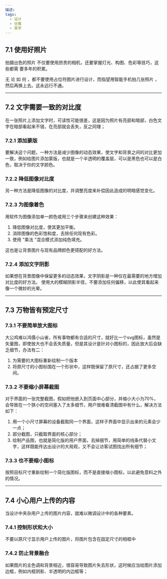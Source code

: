 ```yaml
---
描述: 
tags:
  - 设计
  - 优雅
  - 美学
---
```

## 7.1 使用好照片

拍摄出色的照片 不仅要使用昂贵的相机，还要掌握灯光、构图、色彩等技巧，这些都需 要多年的积累。

无 论 如 何 ，都不要使用占位符图片进行设计，而指望用智能手机拍几张照片 ，然后再换上去。这永远行不通。

---
## 7.2 文字需要一致的对比度

在一张照片上添加文字时，可读性可能很差，这是因为照片有亮部和暗部，白色文字在暗部看起来不错，在亮部就会丢失，反之同理；
### 7.2.1 添加蒙版

要解决这个问题，一种方法是减少图像的动态效果，使文字和背景之间的对比更加一致，例如给图片添加蒙版，也就是一个半透明的覆盖层，可以是黑色也可以是白色，取决于你的文字颜色。

### 7.2.2 降低图像对比度

另一种方法是降低图像的对比度，并调整亮度来补偿因此造成的明暗感觉变化。

### 7.2.3 为图像着色

用软件为图像添加单一颜色或用三个步骤来创建这种效果：
1. 降低图像对比度，使其更加平衡。 
2. 消除图像的色彩饱和度，去除任何现有色彩。 
3. 使用 "乘法 "混合模式添加纯色填充。

这也是让背景图片与现有品牌颜色更搭配的好方法。

### 7.2.4 添加文字阴影

如果想在背景图像中保留更多的动态效果，文字阴影是一种仅在最需要的地方增加对比度的好方法。 使用大的模糊阴影半径，不要添加任何偏移，以此使其看起来像一个微妙的光晕。

---
## 7.3 万物皆有预定尺寸

### 7.3.1 不要简单放大图标

大公鸡难以鸿儒小山雀，所有事物都有合适的尺寸，就好比一个svg图标，虽然是矢量图，即使放大也不会丢失质量，但是其设计是针对小图标的，因此放大后会缺乏细节，办法有二：
1. 为需要的大图标重新绘制一个版本
2. 将原尺寸的小图标围在一个形状中，这样既保留了原尺寸，还占据了更多空间。

### 7.3.2 不要缩小屏幕截图

对于界面的一张完整截图，假如把他嵌入到页面中心部分，并缩小大小为70%，会导致在一个狭小的空间塞入了太多细节，用户很难看清截图中有什么，解决方法如下：
1. 用一个小尺寸屏幕的设备截取同一个界面，这样子界面中显示出来的元素会少一点；
2. 部分截图，只截取界面的核心部分；
3. 绘制产品图，也就是简化版的用户界面，去掉细节，用简单的线条代替小文字，这样既能传达出设计的大局观，又不会让访客试图找出所有细节；

### 7.3.3 也不要缩小图标

按照目标尺寸重新绘制一个简化版图标，而不是直接缩小图标，以此避免意料之外的情况。

---
## 7.4 小心用户上传的内容

当设计中夹杂用户上传的图片内容，就难以微调设计中的各种要素。

### 7.4.1 控制形状和大小

不要以原尺寸显示用户上传的图片，将图片包含在固定尺寸的相框中

### 7.4.2 防止背景融合

如果图片的主色调和背景相近，很容易导致图片失去形状，这时候应当给图片添加边框，例如内框阴影、半透明的内边框等；